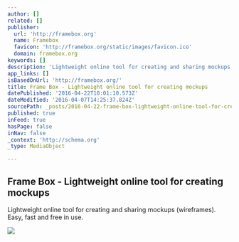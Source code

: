 ```yaml
---
author: []
related: []
publisher:
  url: 'http://framebox.org'
  name: Framebox
  favicon: 'http://framebox.org/static/images/favicon.ico'
  domain: framebox.org
keywords: []
description: 'Lightweight online tool for creating and sharing mockups (wireframes). Easy, fast and free in use.'
app_links: []
isBasedOnUrl: 'http://framebox.org/'
title: Frame Box - Lightweight online tool for creating mockups
datePublished: '2016-04-22T10:01:10.573Z'
dateModified: '2016-04-07T14:25:37.824Z'
sourcePath: _posts/2016-04-22-frame-box-lightweight-online-tool-for-creating-mockups.md
published: true
inFeed: true
hasPage: false
inNav: false
_context: 'http://schema.org'
_type: MediaObject

---
```

<article style=""><h1>Frame Box - Lightweight online tool for creating mockups</h1><p>Lightweight online tool for creating and sharing mockups (wireframes). Easy, fast and free in use.</p><img src="http://framebox.org/static/images/twitter.png" /></article>